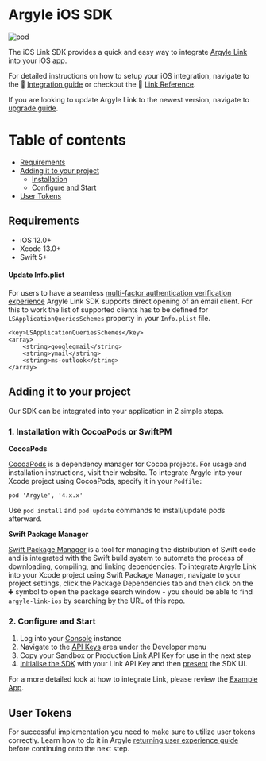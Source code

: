 # Argyle iOS SDK
![pod](https://img.shields.io/cocoapods/v/Argyle?style=for-the-badge)

The iOS Link SDK provides a quick and easy way to integrate [Argyle Link](https://argyle.io/docs/argyle-link) into your iOS app.

For detailed instructions on how to setup your iOS integration, navigate to the :blue_book: [Integration guide](https://docs.argyle.com/guides/docs/ios) or checkout the :file_folder: [Link Reference](https://docs.argyle.com/guides/reference/link-reference-overview).

If you are looking to update Argyle Link to the newest version, navigate to [upgrade guide](https://github.com/argyle-systems/argyle-link-ios/blob/master/UPGRADING.md).

# Table of contents
- [Requirements](#requirements)
- [Adding it to your project](#installation)
    - [Installation](#install)
    - [Configure and Start](#configure)
- [User Tokens](#usertokens)

## Requirements <a name="requirements"></a>

- iOS 12.0+
- Xcode 13.0+
- Swift 5+

#### Update Info.plist
For users to have a seamless [multi-factor authentication verification experience](https://argyle.com/docs/products/link-4#mfa-screen) Argyle Link SDK supports direct opening of an email client. For this to work the list of supported clients has to be defined for `LSApplicationQueriesSchemes` property in your `Info.plist` file.
```
<key>LSApplicationQueriesSchemes</key>
<array>
    <string>googlegmail</string>
    <string>ymail</string>
    <string>ms-outlook</string>
</array>
```

## Adding it to your project <a name="installation"></a>
Our SDK can be integrated into your application in 2 simple steps.

### 1. Installation with CocoaPods or SwiftPM  <a name="install"></a>

**CocoaPods**

[CocoaPods](https://cocoapods.org/) is a dependency manager for Cocoa projects. For usage and installation instructions, visit their website. To integrate Argyle into your Xcode project using CocoaPods, specify it in your `Podfile:`

`pod 'Argyle', '4.x.x'`

Use `pod install` and `pod update` commands to install/update pods afterward.

**Swift Package Manager**

[Swift Package Manager](https://www.swift.org/package-manager/) is a tool for managing the distribution of Swift code and is integrated with the Swift build system to automate the process of downloading, compiling, and linking dependencies. To integrate Argyle Link into your Xcode project using Swift Package Manager, navigate to your project settings, click the Package Dependencies tab and then click on the ➕ symbol to open the package search window - you should be able to find `argyle-link-ios` by searching by the URL of this repo.


### 2. Configure and Start  <a name="configure"></a>

1. Log into your [Console](https://console.argyle.com/api-keys) instance
2. Navigate to the [API Keys](https://console.argyle.com/api-keys) area under the Developer menu
3. Copy your Sandbox or Production Link API Key for use in the next step
4. [Initialise the SDK](https://github.com/argyle-systems/argyle-link-ios/blob/32f941d3303745b51b953f79934394d2b38828a5/ArgyleExample/ArgyleExample/ViewController.swift#L23) with your Link API Key and then [present](https://github.com/argyle-systems/argyle-link-ios/blob/32f941d3303745b51b953f79934394d2b38828a5/ArgyleExample/ArgyleExample/ViewController.swift#L42) the SDK UI.

For a more detailed look at how to integrate Link, please review the  [Example App](https://github.com/argyle-systems/argyle-link-ios/blob/master/ArgyleExample/ArgyleExample/ViewController.swift).

## User Tokens <a name="usertokens"></a>
For successful implementation you need to make sure to utilize user tokens correctly. Learn how to do it in Argyle [returning user experience guide](https://argyle.com/docs/products/returning-users-experience) before continuing onto the next step.
